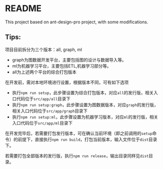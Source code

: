 # README

This project based on ant-design-pro project, with some modifications.

## Tips:

项目目前拆分为三个版本：all, graph, ml

* graph为图数据开发平台，主要包括图的设计与数据导入等。
* ml为机器学习平台，主要包括ETL,机器学习部分等。
* all为上述两个平台的综合打包版本

在开发前，需对本地环境进行设置，根据版本不同，可有如下选项

* 执行`npm run setup`，此步骤设置为综合打包版本，对应`all`的发行版，相关入口代码位于`src/app/all`目录下
* 执行`npm run setup:graph`，此步骤设置为图数据版本，对应`graph`的发行版，相关入口代码位于`src/app/graph`目录下
* 执行`npm run setup:ml`，此步骤设置为机器学习版本，对应`ml`的发行版，相关入口代码位于`src/app/ml`目录下

在开发完毕后，若需要打包发行版本，可在确认当前环境（即之前调用的`setup`命令）的前提下，直接执行`npm run build`，打包当前版本，输入文件位于`dist`目录下。

若需要打包全部版本的发行版，执行`npm run release`，输出目录同样见`dist`目录。
